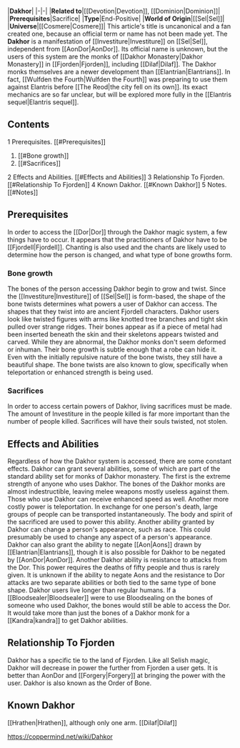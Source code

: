 |**Dakhor**|
|-|-|
|**Related to**|[[Devotion\|Devotion]], [[Dominion\|Dominion]]|
|**Prerequisites**|Sacrifice|
|**Type**|End-Positive|
|**World of Origin**|[[Sel\|Sel]]|
|**Universe**|[[Cosmere\|Cosmere]]|
This article's title is uncanonical and a fan created one, because an official term or name has not been made yet.
The **Dakhor** is a manifestation of [[Investiture\|Investiture]] on [[Sel\|Sel]], independent from [[AonDor\|AonDor]]. Its official name is unknown, but the users of this system are the monks of [[Dakhor Monastery\|Dakhor Monastery]] in [[Fjorden\|Fjorden]], including [[Dilaf\|Dilaf]].
The Dakhor monks themselves are a newer development than [[Elantrian\|Elantrians]]. In fact, [[Wulfden the Fourth\|Wulfden the Fourth]] was preparing to use them against Elantris before [[The Reod\|the city fell on its own]].
Its exact mechanics are so far unclear, but will be explored more fully in the [[Elantris sequel\|Elantris sequel]].

## Contents

1 Prerequisites. [[#Prerequisites]] 

1. [[#Bone growth]] 
1. [[#Sacrifices]] 


2 Effects and Abilities. [[#Effects and Abilities]] 
3 Relationship To Fjorden. [[#Relationship To Fjorden]] 
4 Known Dakhor. [[#Known Dakhor]] 
5 Notes. [[#Notes]] 


## Prerequisites
In order to access the [[Dor\|Dor]] through the Dakhor magic system, a few things have to occur. It appears that the practitioners of Dakhor have to be [[Fjordell\|Fjordell]]. Chanting is also used and the chants are likely used to determine how the person is changed, and what type of bone growths form.

### Bone growth
The bones of the person accessing Dakhor begin to grow and twist. Since the [[Investiture\|Investiture]] of [[Sel\|Sel]] is form-based, the shape of the bone twists determines what powers a user of Dakhor can access. The shapes that they twist into are ancient Fjordell characters. Dakhor users look like twisted figures with arms like knotted tree branches and tight skin pulled over strange ridges. Their bones appear as if a piece of metal had been inserted beneath the skin and their skeletons appears twisted and carved. While they are abnormal, the Dakhor monks don't seem deformed or inhuman. Their bone growth is subtle enough that a robe can hide it. Even with the initially repulsive nature of the bone twists, they still have a beautiful shape. The bone twists are also known to glow, specifically when teleportation or enhanced strength is being used.

### Sacrifices
In order to access certain powers of Dakhor, living sacrifices must be made. The amount of Investiture in the people killed is far more important than the number of people killed. Sacrifices will have their souls twisted, not stolen.

## Effects and Abilities
Regardless of how the Dakhor system is accessed, there are some constant effects. Dakhor can grant several abilities, some of which are part of the standard ability set for monks of Dakhor monastery. The first is the extreme strength of anyone who uses Dakhor. The bones of the Dakhor monks are almost indestructible, leaving melee weapons mostly useless against them. Those who use Dakhor can receive enhanced speed as well. Another more costly power is teleportation. In exchange for one person's death, large groups of people can be transported instantaneously. The body and spirit of the sacrificed are used to power this ability.
Another ability granted by Dakhor can change a person's appearance, such as race. This could presumably be used to change any aspect of a person's appearance. Dakhor can also grant the ability to negate [[Aon\|Aons]] drawn by [[Elantrian\|Elantrians]], though it is also possible for Dakhor to be negated by [[AonDor\|AonDor]]. Another Dakhor ability is resistance to attacks from the Dor. This power requires the deaths of fifty people and thus is rarely given. It is unknown if the ability to negate Aons and the resistance to Dor attacks are two separate abilities or both tied to the same type of bone shape. Dakhor users live longer than regular humans.
If a [[Bloodsealer\|Bloodsealer]] were to use Bloodsealing on the bones of someone who used Dakhor, the bones would still be able to access the Dor. It would take more than just the bones of a Dakhor monk for a [[Kandra\|kandra]] to get Dakhor abilities.

## Relationship To Fjorden
Dakhor has a specific tie to the land of Fjorden. Like all Selish magic, Dakhor will decrease in power the further from Fjorden a user gets. It is better than AonDor and [[Forgery\|Forgery]] at bringing the power with the user. Dakhor is also known as the Order of Bone.

## Known Dakhor
[[Hrathen\|Hrathen]], although only one arm.
[[Dilaf\|Dilaf]]


https://coppermind.net/wiki/Dahkor